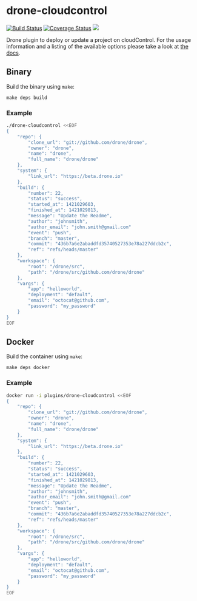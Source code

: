 # drone-cloudcontrol

[![Build Status](http://beta.drone.io/api/badges/drone-plugins/drone-cloudcontrol/status.svg)](http://beta.drone.io/drone-plugins/drone-cloudcontrol)
[![Coverage Status](https://aircover.co/badges/drone-plugins/drone-cloudcontrol/coverage.svg)](https://aircover.co/drone-plugins/drone-cloudcontrol)
[![](https://badge.imagelayers.io/plugins/drone-cloudcontrol:latest.svg)](https://imagelayers.io/?images=plugins/drone-cloudcontrol:latest 'Get your own badge on imagelayers.io')

Drone plugin to deploy or update a project on cloudControl. For the usage information and a listing of the available options please take a look at [the docs](DOCS.md).

## Binary

Build the binary using `make`:

```
make deps build
```

### Example

```sh
./drone-cloudcontrol <<EOF
{
    "repo": {
        "clone_url": "git://github.com/drone/drone",
        "owner": "drone",
        "name": "drone",
        "full_name": "drone/drone"
    },
    "system": {
        "link_url": "https://beta.drone.io"
    },
    "build": {
        "number": 22,
        "status": "success",
        "started_at": 1421029603,
        "finished_at": 1421029813,
        "message": "Update the Readme",
        "author": "johnsmith",
        "author_email": "john.smith@gmail.com"
        "event": "push",
        "branch": "master",
        "commit": "436b7a6e2abaddfd35740527353e78a227ddcb2c",
        "ref": "refs/heads/master"
    },
    "workspace": {
        "root": "/drone/src",
        "path": "/drone/src/github.com/drone/drone"
    },
    "vargs": {
        "app": "helloworld",
        "deployment": "default",
        "email": "octocat@github.com",
        "password": "my_password"
    }
}
EOF
```

## Docker

Build the container using `make`:

```
make deps docker
```

### Example

```sh
docker run -i plugins/drone-cloudcontrol <<EOF
{
    "repo": {
        "clone_url": "git://github.com/drone/drone",
        "owner": "drone",
        "name": "drone",
        "full_name": "drone/drone"
    },
    "system": {
        "link_url": "https://beta.drone.io"
    },
    "build": {
        "number": 22,
        "status": "success",
        "started_at": 1421029603,
        "finished_at": 1421029813,
        "message": "Update the Readme",
        "author": "johnsmith",
        "author_email": "john.smith@gmail.com"
        "event": "push",
        "branch": "master",
        "commit": "436b7a6e2abaddfd35740527353e78a227ddcb2c",
        "ref": "refs/heads/master"
    },
    "workspace": {
        "root": "/drone/src",
        "path": "/drone/src/github.com/drone/drone"
    },
    "vargs": {
        "app": "helloworld",
        "deployment": "default",
        "email": "octocat@github.com",
        "password": "my_password"
    }
}
EOF
```
